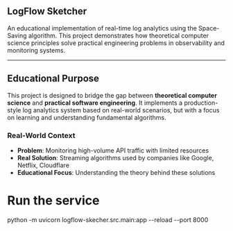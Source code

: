 ## LogFlow Sketcher

An educational implementation of real-time log analytics using the Space-Saving algorithm. This project demonstrates how theoretical computer science principles solve practical engineering problems in observability and monitoring systems.

<hr>

## Educational Purpose

This project is designed to bridge the gap between **theoretical computer science** and **practical software engineering**. It implements a production-style log analytics system based on real-world scenarios, but with a focus on learning and understanding fundamental algorithms.

### Real-World Context
- **Problem**: Monitoring high-volume API traffic with limited resources
- **Real Solution**: Streaming algorithms used by companies like Google, Netflix, Cloudflare
- **Educational Focus**: Understanding the theory behind these solutions

# Run the service
python -m uvicorn logflow-skecher.src.main:app --reload --port 8000 
